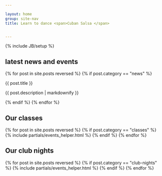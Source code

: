 ```yaml
---

layout: home
group: site-nav
title: Learn to dance <span>Cuban Salsa </span>


---
```

{% include JB/setup %}

<section class="section featured">
  <h2>latest news and events</h2>
    {% for post in site.posts  reversed  %}
      {% if post.category == "news" %}
        <p>{{ post.title }}</p>
        <p>{{ post.description | markdownify }}</p>
      {% endif %}
    {% endfor %}
</section>

<section class="section classes">
  <h2>Our classes</h2>
    {% for post in site.posts reversed  %}
      {% if post.category == "classes" %}
        {% include partials/events_helper.html %}
      {% endif %}
    {% endfor %}
</section>

<section class="section club-nights">
  <h2>Our club nights</h2>
    {% for post in site.posts reversed  %}
      {% if post.category == "club-nights" %}
        {% include partials/events_helper.html %}
      {% endif %}
    {% endfor %}
</section>
